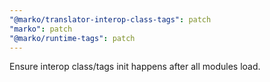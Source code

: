 ```yaml
---
"@marko/translator-interop-class-tags": patch
"marko": patch
"@marko/runtime-tags": patch
---
```


Ensure interop class/tags init happens after all modules load.

